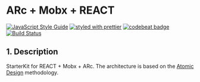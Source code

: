 # ARc + Mobx + REACT

[![JavaScript Style Guide](https://img.shields.io/badge/code_style-standard-brightgreen.svg)](https://standardjs.com)
[![styled with prettier](https://img.shields.io/badge/styled_with-prettier-ff69b4.svg)](https://github.com/prettier/prettier)
[![codebeat badge](https://codebeat.co/badges/f3203a35-79cc-489b-a672-a11fdcd645b8)](https://codebeat.co/a/alexandru-ghiura/projects/github-com-ghalex-dreaminternship-application-develop)
[![Build Status](https://semaphoreci.com/api/v1/projects/633417eb-ea3e-4578-9245-a5687a40114a/1409658/shields_badge.svg)](https://semaphoreci.com/ghalex/dreaminternship-application)

## 1. Description

StarterKit for REACT + Mobx + ARc. The architecture is based on the [Atomic Design](http://bradfrost.com/blog/post/atomic-web-design/) methodology.